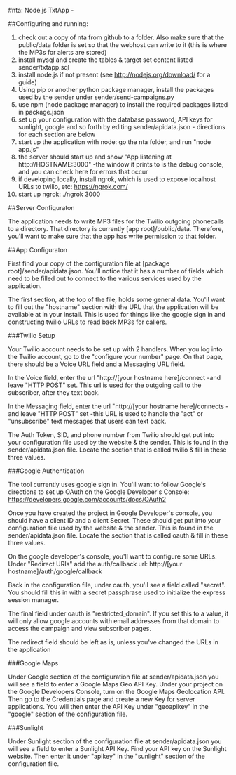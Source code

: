 #nta: Node.js TxtApp - 

##Configuring and running:


1. check out a copy of nta from github to a folder. Also make sure that the public/data folder is set so that the webhost can write to it (this is where the MP3s for alerts are stored)
2. install mysql and create the tables & target set content listed sender/txtapp.sql
3. install node.js if not present (see http://nodejs.org/download/ for a guide)
4. Using pip or another python package manager, install the packages used by the sender under sender/send-campaigns.py
5. use npm (node package manager) to install the required packages listed in package.json
6. set up your configuration with the database password, API keys for sunlight, google and so forth by editing sender/apidata.json - directions for each section are below
7. start up the application with node:  go the nta folder, and run "node app.js"
8. the server should start up and show "App listening at http://HOSTNAME:3000" -the window it prints to is the debug console, and you can check here for errors that occur
9. if developing locally, install ngrok, which is used to expose localhost URLs to twilio, etc: https://ngrok.com/
10. start up ngrok:  ./ngrok 3000

##Server Configuraton

The application needs to write MP3 files for the Twilio outgoing phonecalls to a directory.  That directory is currently [app root]/public/data. Therefore, you'll want to make sure that the app has write permission to that folder.

##App Configuraton

First find your copy of the configuration file at [package root]/sender/apidata.json.  You'll notice that it has a number of fields which need to be filled out to connect to the various services used by the application.

The first section, at the top of the file, holds some general data. You'll want to fill out the "hostname" section with the URL that the application will be available at in your install. This is used for things like the google sign in and constructing twilio URLs to read back MP3s for callers.


###Twilio Setup

Your Twilio account needs to be set up with 2 handlers.  When you log into the Twilio account, go to the "configure your number" page.  On that page, there should be a Voice URL field and a Messaging URL field.

In the Voice field, enter the url "http://[your hostname here]/connect -and leave "HTTP POST" set. This url is used for the outgoing call to the subscriber, after they text back.

In the Messaging field, enter the url "http://[your hostname here]/connects -and leave "HTTP POST" set -this URL is used to handle the "act" or "unsubscribe" text messages that users can text back. 

The Auth Token, SID, and phone number from Twilio should get put into your configuration file used by the website & the sender.  This is found in the sender/apidata.json file.  Locate the section that is called twilio & fill in these three values.

###Google Authentication

The tool currently uses google sign in.  You'll want to follow Google's directions to set up OAuth on the Google Developer's Console:
https://developers.google.com/accounts/docs/OAuth2

Once you have created the project in Google Developer's console, you should have a client ID and a client Secret.  These should get put into your configuration file used by the website & the sender.  This is found in the sender/apidata.json file.  Locate the section that is called oauth & fill in these three values.

On the google developer's console, you'll want to configure some URLs. Under "Redirect URIs" add the auth/callback url:  http://[your hostname]/auth/google/callback 


Back in the configuration file, under oauth, you'll see a field called "secret".  You should fill this in with a secret passphrase used to initialize the express session manager.

The final field under oauth is "restricted_domain".  If you set this to a value, it will only allow google accounts with email addresses from that domain to access the campaign and view subscriber pages.

The redirect field should be left as is, unless you've changed the URLs in the application


###Google Maps

Under Google section of the configuration file at sender/apidata.json you will see a field to enter a Google Maps Geo API Key.  Under your project on the Google Developers Console, turn on the Google Maps Geolocation API.  Then go to the Credentials page and create a new Key for server applications.  You will then enter the API Key under "geoapikey" in the "google" section of the configuration file.

###Sunlight

Under Sunlight section of the configuration file at sender/apidata.json you will see a field to enter a Sunlight API Key.  Find your API key on the Sunlight website.  Then enter it  under "apikey" in the "sunlight" section of the configuration file.





